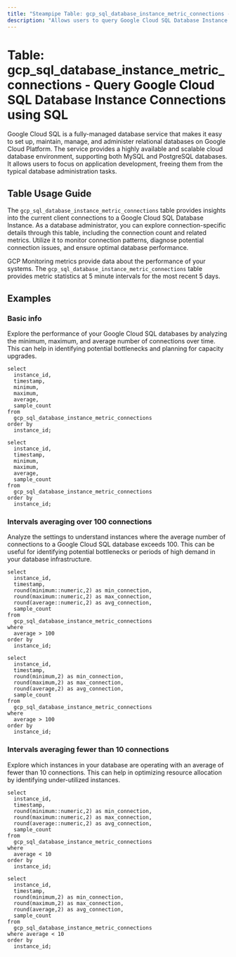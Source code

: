 ```yaml
---
title: "Steampipe Table: gcp_sql_database_instance_metric_connections - Query Google Cloud SQL Database Instance Connections using SQL"
description: "Allows users to query Google Cloud SQL Database Instance Connections, specifically the current client connections to a Cloud SQL database instance, providing insights into connection patterns and potential issues."
---
```


# Table: gcp_sql_database_instance_metric_connections - Query Google Cloud SQL Database Instance Connections using SQL

Google Cloud SQL is a fully-managed database service that makes it easy to set up, maintain, manage, and administer relational databases on Google Cloud Platform. The service provides a highly available and scalable cloud database environment, supporting both MySQL and PostgreSQL databases. It allows users to focus on application development, freeing them from the typical database administration tasks.

## Table Usage Guide

The `gcp_sql_database_instance_metric_connections` table provides insights into the current client connections to a Google Cloud SQL Database Instance. As a database administrator, you can explore connection-specific details through this table, including the connection count and related metrics. Utilize it to monitor connection patterns, diagnose potential connection issues, and ensure optimal database performance.

GCP Monitoring metrics provide data about the performance of your systems. The `gcp_sql_database_instance_metric_connections` table provides metric statistics at 5 minute intervals for the most recent 5 days.

## Examples

### Basic info
Explore the performance of your Google Cloud SQL databases by analyzing the minimum, maximum, and average number of connections over time. This can help in identifying potential bottlenecks and planning for capacity upgrades.

```sql+postgres
select
  instance_id,
  timestamp,
  minimum,
  maximum,
  average,
  sample_count
from
  gcp_sql_database_instance_metric_connections
order by
  instance_id;
```

```sql+sqlite
select
  instance_id,
  timestamp,
  minimum,
  maximum,
  average,
  sample_count
from
  gcp_sql_database_instance_metric_connections
order by
  instance_id;
```

### Intervals averaging over 100 connections
Analyze the settings to understand instances where the average number of connections to a Google Cloud SQL database exceeds 100. This can be useful for identifying potential bottlenecks or periods of high demand in your database infrastructure.

```sql+postgres
select
  instance_id,
  timestamp,
  round(minimum::numeric,2) as min_connection,
  round(maximum::numeric,2) as max_connection,
  round(average::numeric,2) as avg_connection,
  sample_count
from
  gcp_sql_database_instance_metric_connections
where
  average > 100
order by
  instance_id;
```

```sql+sqlite
select
  instance_id,
  timestamp,
  round(minimum,2) as min_connection,
  round(maximum,2) as max_connection,
  round(average,2) as avg_connection,
  sample_count
from
  gcp_sql_database_instance_metric_connections
where
  average > 100
order by
  instance_id;
```

### Intervals averaging fewer than 10 connections
Explore which instances in your database are operating with an average of fewer than 10 connections. This can help in optimizing resource allocation by identifying under-utilized instances.

```sql+postgres
select
  instance_id,
  timestamp,
  round(minimum::numeric,2) as min_connection,
  round(maximum::numeric,2) as max_connection,
  round(average::numeric,2) as avg_connection,
  sample_count
from
  gcp_sql_database_instance_metric_connections
where
  average < 10
order by
  instance_id;
```

```sql+sqlite
select
  instance_id,
  timestamp,
  round(minimum,2) as min_connection,
  round(maximum,2) as max_connection,
  round(average,2) as avg_connection,
  sample_count
from
  gcp_sql_database_instance_metric_connections
where average < 10
order by
  instance_id;
```